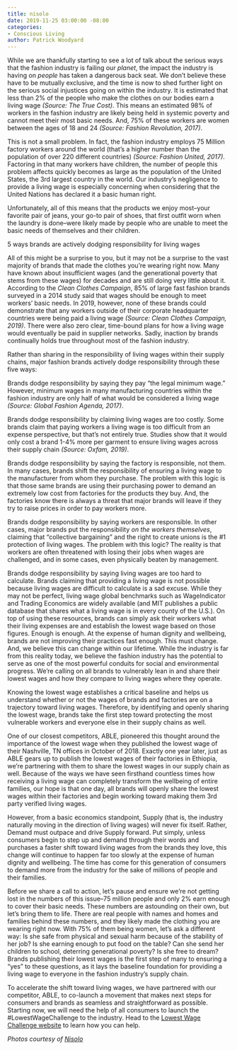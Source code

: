 ```yaml
---
title: nisolo
date: 2019-11-25 03:00:00 -08:00
categories:
- Conscious Living
author: Patrick Woodyard
---
```


While we are thankfully starting to see a lot of talk about the serious ways that the fashion industry is failing our _planet_, the impact the industry is having on _people_ has taken a dangerous back seat. We don’t believe these have to be mutually exclusive, and the time is now to shed further light on the serious social injustices going on within the industry. It is estimated that less than 2% of the people who make the clothes on our bodies earn a living wage _(Source: The True Cost)_. This means an estimated 98% of workers in the fashion industry are likely being held in systemic poverty and cannot meet their most basic needs. And, 75% of these workers are women between the ages of 18 and 24 _(Source: Fashion Revolution, 2017)_.
 
This is not a small problem. In fact, the fashion industry employs 75 Million factory workers around the world (that’s a higher number than the population of over 220 different countries) _(Source: Fashion United, 2017)_. Factoring in that many workers have children, the number of people this problem affects quickly becomes as large as the population of the United States, the 3rd largest country in the world. Our industry’s negligence to provide a living wage is especially concerning when considering that the United Nations has declared it a basic human right.
 
Unfortunately, all of this means that the products we enjoy most–your favorite pair of jeans, your go-to pair of shoes, that first outfit worn when the laundry is done–were likely made by people who are unable to meet the basic needs of themselves and their children.
 
5 ways brands are actively dodging responsibility for living wages
 
All of this might be a surprise to you, but it may not be a surprise to the vast majority of brands that made the clothes you’re wearing right now. Many have known about insufficient wages (and the generational poverty that stems from these wages) for decades and are still doing very little about it. According to the _Clean Clothes Campaign_, 85% of large fast fashion brands surveyed in a 2014 study said that wages should be enough to meet workers’ basic needs. In 2019, however, none of these brands could demonstrate that any workers outside of their corporate headquarter countries were being paid a living wage _(Source: Clean Clothes Campaign, 2019)_. There were also zero clear, time-bound plans for how a living wage would eventually be paid in supplier networks. Sadly, inaction by brands continually holds true throughout most of the fashion industry.
 
Rather than sharing in the responsibility of living wages within their supply chains, major fashion brands actively dodge responsibility through these five ways:
 
Brands dodge responsibility by saying they pay “the legal minimum wage.” However, minimum wages in many manufacturing countries within the fashion industry are only half of what would be considered a living wage _(Source: Global Fashion Agenda, 2017)_.
 
Brands dodge responsibility by claiming living wages are too costly. Some brands claim that paying workers a living wage is too difficult from an expense perspective, but that’s not entirely true. Studies show that it would only cost a brand 1-4% more per garment to ensure living wages across their supply chain _(Source: Oxfam, 2019)_.
 
Brands dodge responsibility by saying the factory is responsible, not them. In many cases, brands shift the responsibility of ensuring a living wage to the manufacturer from whom they purchase. The problem with this logic is that those same brands are using their purchasing power to demand an extremely low cost from factories for the products they buy. And, the factories know there is always a threat that major brands will leave if they try to raise prices in order to pay workers more.
 
Brands dodge responsibility by saying workers are responsible. In other cases, major brands put the responsibility _on the workers themselves_, claiming that “collective bargaining” and the right to create unions is the #1 protection of living wages. The problem with this logic? The reality is that workers are often threatened with losing their jobs when wages are challenged, and in some cases, even physically beaten by management. 
 
Brands dodge responsibility by saying living wages are too hard to calculate. Brands claiming that providing a living wage is not possible because living wages are difficult to calculate is a sad excuse. While they may not be perfect, living wage global benchmarks such as WageIndicator and Trading Economics are widely available (and MIT publishes a public database that shares what a living wage is in every county of the U.S.). On top of using these resources, brands can simply ask their workers what their living expenses are and establish the lowest wage based on those figures. 
Enough is enough. At the expense of human dignity and wellbeing, brands are not improving their practices fast enough. This must change. And, we believe this can change within our lifetime. While the industry is far from this reality today, we believe the fashion industry has the potential to serve as one of the most powerful conduits for social and environmental progress. We’re calling on all brands to vulnerably lean in and share their lowest wages and how they compare to living wages where they operate. 

Knowing the lowest wage establishes a critical baseline and helps us understand whether or not the wages of brands and factories are on a trajectory toward living wages. Therefore, by identifying and openly sharing the lowest wage, brands take the first step toward protecting the most vulnerable workers and everyone else in their supply chains as well. 

One of our closest competitors, ABLE, pioneered this thought around the importance of the lowest wage when they published the lowest wage of their Nashville, TN offices in October of 2018. Exactly one year later, just as ABLE gears up to publish the lowest wages of their factories in Ethiopia, we’re partnering with them to share the lowest wages in our supply chain as well. Because of the ways we have seen firsthand countless times how receiving a living wage can completely transform the wellbeing of entire families, our hope is that one day, all brands will openly share the lowest wages within their factories and begin working toward making them 3rd party verified living wages.

However, from a basic economics standpoint, Supply (that is, the industry naturally moving in the direction of living wages) will never fix itself. Rather, Demand must outpace and drive Supply forward. Put simply, unless consumers begin to step up and demand through their words and purchases a faster shift toward living wages from the brands they love, this change will continue to happen far too slowly at the expense of human dignity and wellbeing. The time has come for this generation of consumers to demand more from the industry for the sake of millions of people and their families.

Before we share a call to action, let’s pause and ensure we’re not getting lost in the numbers of this issue–75 million people and only 2% earn enough to cover their basic needs. These numbers are astounding on their own, but let’s bring them to life. There are real people with names and homes and families behind these numbers, and they likely made the clothing you are wearing right now. With 75% of them being women, let’s ask a different way: Is she safe from physical and sexual harm because of the stability of her job? Is she earning enough to put food on the table? Can she send her children to school, deterring generational poverty? Is she free to dream? Brands publishing their lowest wages is the first step of many to ensuring a “yes” to these questions, as it lays the baseline foundation for providing a living wage to everyone in the fashion industry’s supply chain.

To accelerate the shift toward living wages, we have partnered with our competitor, ABLE, to co-launch a movement that makes next steps for consumers and brands as seamless and straightforward as possible. Starting now, we will need the help of all consumers to launch the #LowestWageChallenge to the industry. Head to the [Lowest Wage Challenge website](https://www.lowestwagechallenge.com/) to learn how you can help.
 
_Photos courtesy of [Nisolo](https://nisolo.com/)_